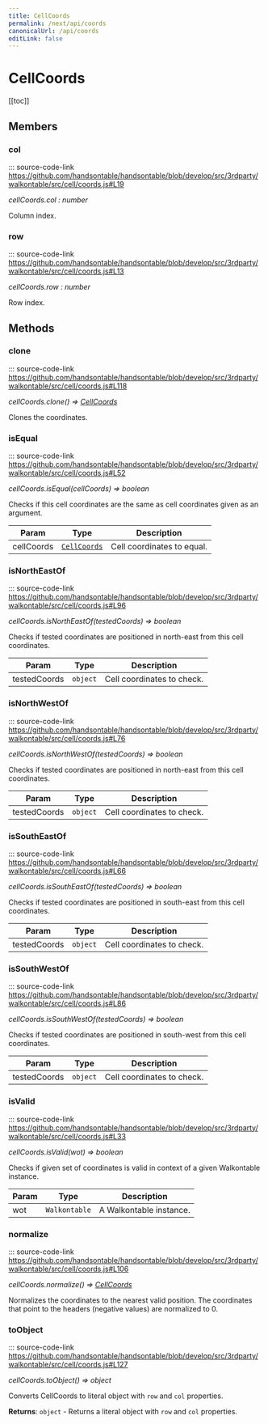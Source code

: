 ```yaml
---
title: CellCoords
permalink: /next/api/coords
canonicalUrl: /api/coords
editLink: false
---
```


# CellCoords

[[toc]]
## Members

### col
::: source-code-link https://github.com/handsontable/handsontable/blob/develop/src/3rdparty/walkontable/src/cell/coords.js#L19


_cellCoords.col : number_

Column index.



### row
::: source-code-link https://github.com/handsontable/handsontable/blob/develop/src/3rdparty/walkontable/src/cell/coords.js#L13


_cellCoords.row : number_

Row index.


## Methods

### clone
::: source-code-link https://github.com/handsontable/handsontable/blob/develop/src/3rdparty/walkontable/src/cell/coords.js#L118


_cellCoords.clone() ⇒ [CellCoords](./coords/)_

Clones the coordinates.



### isEqual
::: source-code-link https://github.com/handsontable/handsontable/blob/develop/src/3rdparty/walkontable/src/cell/coords.js#L52


_cellCoords.isEqual(cellCoords) ⇒ boolean_

Checks if this cell coordinates are the same as cell coordinates given as an argument.


| Param | Type | Description |
| --- | --- | --- |
| cellCoords | [`CellCoords`](#CellCoords) | Cell coordinates to equal. |



### isNorthEastOf
::: source-code-link https://github.com/handsontable/handsontable/blob/develop/src/3rdparty/walkontable/src/cell/coords.js#L96


_cellCoords.isNorthEastOf(testedCoords) ⇒ boolean_

Checks if tested coordinates are positioned in north-east from this cell coordinates.


| Param | Type | Description |
| --- | --- | --- |
| testedCoords | `object` | Cell coordinates to check. |



### isNorthWestOf
::: source-code-link https://github.com/handsontable/handsontable/blob/develop/src/3rdparty/walkontable/src/cell/coords.js#L76


_cellCoords.isNorthWestOf(testedCoords) ⇒ boolean_

Checks if tested coordinates are positioned in north-east from this cell coordinates.


| Param | Type | Description |
| --- | --- | --- |
| testedCoords | `object` | Cell coordinates to check. |



### isSouthEastOf
::: source-code-link https://github.com/handsontable/handsontable/blob/develop/src/3rdparty/walkontable/src/cell/coords.js#L66


_cellCoords.isSouthEastOf(testedCoords) ⇒ boolean_

Checks if tested coordinates are positioned in south-east from this cell coordinates.


| Param | Type | Description |
| --- | --- | --- |
| testedCoords | `object` | Cell coordinates to check. |



### isSouthWestOf
::: source-code-link https://github.com/handsontable/handsontable/blob/develop/src/3rdparty/walkontable/src/cell/coords.js#L86


_cellCoords.isSouthWestOf(testedCoords) ⇒ boolean_

Checks if tested coordinates are positioned in south-west from this cell coordinates.


| Param | Type | Description |
| --- | --- | --- |
| testedCoords | `object` | Cell coordinates to check. |



### isValid
::: source-code-link https://github.com/handsontable/handsontable/blob/develop/src/3rdparty/walkontable/src/cell/coords.js#L33


_cellCoords.isValid(wot) ⇒ boolean_

Checks if given set of coordinates is valid in context of a given Walkontable instance.


| Param | Type | Description |
| --- | --- | --- |
| wot | `Walkontable` | A Walkontable instance. |



### normalize
::: source-code-link https://github.com/handsontable/handsontable/blob/develop/src/3rdparty/walkontable/src/cell/coords.js#L106


_cellCoords.normalize() ⇒ [CellCoords](./coords/)_

Normalizes the coordinates to the nearest valid position. The coordinates that point
to the headers (negative values) are normalized to 0.



### toObject
::: source-code-link https://github.com/handsontable/handsontable/blob/develop/src/3rdparty/walkontable/src/cell/coords.js#L127


_cellCoords.toObject() ⇒ object_

Converts CellCoords to literal object with `row` and `col` properties.


**Returns**: `object` - Returns a literal object with `row` and `col` properties.  
